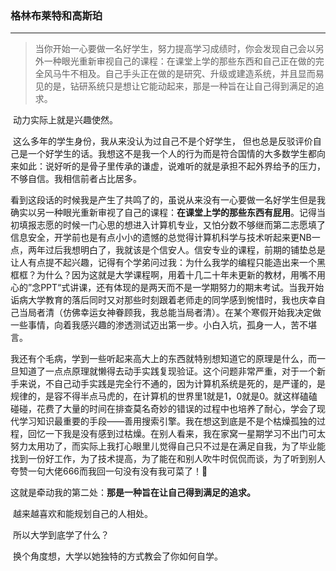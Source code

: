 ### 格林布莱特和高斯珀

---

> ​		当你开始一心要做一名好学生，努力提高学习成绩时，你会发现自己会以另外一种眼光重新审视自己的课程：在课堂上学的那些东西和自己正在做的完全风马牛不相及。自己手头正在做的是研究、升级或建造系统，并且显而易见的是，钻研系统只是想让它能动起来，那是一种旨在让自己得到满足的追求。



​		动力实际上就是兴趣使然。

​		这么多年的学生身份，我从来没认为过自己不是个好学生， 但也总是反驳评价自己是一个好学生的话。我想这不是我一个人的行为而是符合国情的大多数学生都向来如此：说好听的是骨子里传承的谦虚，说难听的就是承担不起外界给予的压力，不够自信。我相信前者占比居多。

​		看到这段话的时候我是产生了共鸣了的，虽说从来没有一心要做一名好学生但是我确实以另一种眼光重新审视了自己的课程：**在课堂上学的那些东西有屁用**。记得当初填报志愿的时候一门心思的想进入计算机专业，又怕分数不够继而第二志愿填了信息安全，开学前也是有点小小的遗憾的总觉得计算机科学与技术听起来更NB一点，两年过后我想明白了，我就该是个信安人。信安专业的课程，前期的铺垫总是让人有点提不起兴趣，记得有个学弟问过我：为什么我学的编程只能造出来一个黑框框？为什么？因为这就是大学课程啊，用着十几二十年未更新的教材，用嘴不用心的”念PPT“式讲课，还有体现的是两天而不是一学期努力的期末考试。当我开始诟病大学教育的落后同时又对那些时刻跟着老师走的同学感到惋惜时，我也庆幸自己当局者清（仿佛幸运女神眷顾我，我总能当局者清）。在某个寒假开始我决定做一些事情，向着我感兴趣的渗透测试迈出第一步。小白入坑，孤身一人，苦不堪言。

​		我还有个毛病，学到一些听起来高大上的东西就特别想知道它的原理是什么，而一旦知道了一点点原理就懒得去动手实践复现验证。这个问题非常严重，对于一个新手来说，不自己动手实践是完全行不通的，因为计算机系统是死的，是严谨的，是规律的，是容不得半点马虎的，在计算机的世界里1就是1，0就是0。就这样磕磕碰碰，花费了大量的时间在排查莫名奇妙的错误的过程中也培养了耐心，学会了现代学习知识最重要的手段——善用搜索引擎。我在想这到底是不是个枯燥孤独的过程，回忆一下我是没有感到过枯燥。在别人看来，我在家窝一星期学习不出门可太努力太用功了，而实际上我打心眼里儿觉得自己只不过是在满足自我，为了毕业能找到一份好工作，为了技术提高，为了能在和别人吹牛时侃侃而谈，为了听到别人夸赞一句大佬666而我回一句没有没有我可菜了！:dog: 

这就是牵动我的第二处：**那是一种旨在让自己得到满足的追求。**

​		越来越喜欢和能规划自己的人相处。

​		所以大学到底学了什么？

​		换个角度想，大学以她独特的方式教会了你如何自学。

